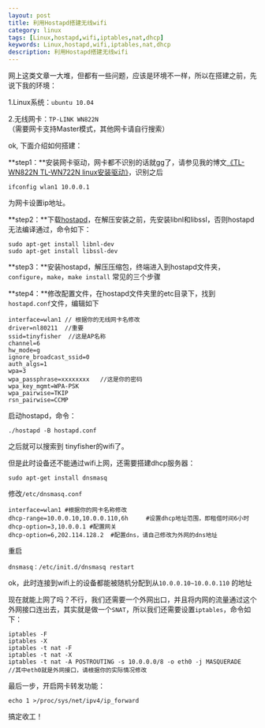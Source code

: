 ```yaml
---
layout: post
title: 利用Hostapd搭建无线wifi
category: linux
tags: [Linux,hostapd,wifi,iptables,nat,dhcp]
keywords: Linux,hostapd,wifi,iptables,nat,dhcp
description: 利用Hostapd搭建无线wifi
---
```


网上这类文章一大堆，但都有一些问题，应该是环境不一样，所以在搭建之前，先说下我的环境：  

1.Linux系统：`ubuntu 10.04`  

2.无线网卡：`TP-LINK WN822N`（需要网卡支持Master模式，其他网卡请自行搜索）  


ok, 下面介绍如何搭建：  

**step1：**安装网卡驱动，网卡都不识别的话就gg了，请参见我的博文[《TL-WN822N TL-WN722N linux安装驱动》](http://tinyfisher.github.io/linux/2013/03/05/tplink/)，识别之后  
  
	ifconfig wlan1 10.0.0.1  
  
为网卡设置ip地址。  

**step2：**下载[hostapd](http://hostap.epitest.fi/releases/hostapd-1.1.tar.gz)，在解压安装之前，先安装libnl和libssl，否则hostapd无法编译通过，命令如下：  

	sudo apt-get install libnl-dev
	sudo apt-get install libssl-dev  

**step3：**安装hostapd，解压压缩包，终端进入到hostapd文件夹，`configure`，`make`，`make install` 常见的三个步骤  

**step4：**修改配置文件，在hostapd文件夹里的etc目录下，找到`hostapd.conf`文件，编辑如下  

	interface=wlan1 // 根据你的无线网卡名修改
	driver=nl80211  //重要
	ssid=tinyfisher  //这是AP名称
	channel=6
	hw_mode=g
	ignore_broadcast_ssid=0
	auth_algs=1
	wpa=3
	wpa_passphrase=xxxxxxxx   //这是你的密码
	wpa_key_mgmt=WPA-PSK
	wpa_pairwise=TKIP
	rsn_pairwise=CCMP  

启动hostapd，命令：  

	./hostapd -B hostapd.conf  
         
之后就可以搜索到 tinyfisher的wifi了。  


但是此时设备还不能通过wifi上网，还需要搭建dhcp服务器：  

	sudo apt-get install dnsmasq  

修改`/etc/dnsmasq.conf`   
 
	interface=wlan1 #根据你的网卡名称修改
	dhcp-range=10.0.0.10,10.0.0.110,6h     #设置dhcp地址范围，即租借时间6小时
	dhcp-option=3,10.0.0.1 #配置网关
	dhcp-option=6,202.114.128.2  #配置dns，请自己修改为外网的dns地址  

重启  
  
	dnsmasq：/etc/init.d/dnsmasq restart  


ok，此时连接到wifi上的设备都能被随机分配到从`10.0.0.10~10.0.0.110` 的地址  


现在就能上网了吗？不行，我们还需要一个外网出口，并且将内网的流量通过这个外网接口连出去，其实就是做一个`SNAT`，所以我们还需要设置`iptables`，命令如下：  

	iptables -F
	iptables -X
	iptables -t nat -F
	iptables -t nat -X
	iptables -t nat -A POSTROUTING -s 10.0.0.0/8 -o eth0 -j MASQUERADE    //其中eth0就是外网接口，请根据你的实际情况修改  

最后一步，开启网卡转发功能： 
 
	echo 1 >/proc/sys/net/ipv4/ip_forward  
 
搞定收工！
